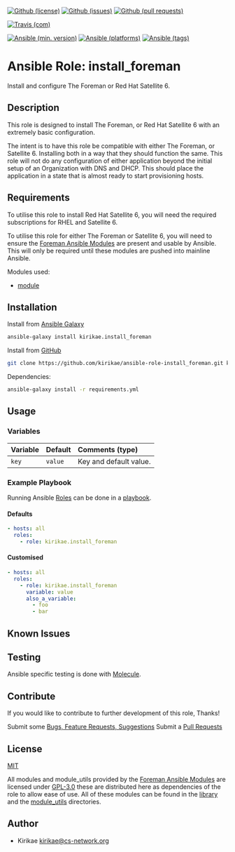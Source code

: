 <!-- GitHub Shields -->
[![Github (license)](https://img.shields.io/github/license/kirikae/ansible-role-install_foreman.svg)](https://github.com/kirikae/ansible-role-install_foreman/blob/master/LICENSE)
[![Github (issues)](https://img.shields.io/github/issues/kirikae/ansible-role-install_foreman.svg)](https://github.com/kirikae/ansible-role-install_foreman/issues)
[![Github (pull requests)](https://img.shields.io/github/issues-pr/kirikae/ansible-role-install_foreman.svg)](https://github.com/kirikae/ansible-role-install_foreman/pulls)
<!-- Travis CI Shields -->
[![Travis (com)](https://img.shields.io/travis/com/kirikae/ansible-role-install_foreman.svg)](https://travis-ci.com/kirikae/ansible-role-install_foreman)
<!-- Ansible Shields -->
[![Ansible (min. version)](https://img.shields.io/badge/dynamic/yaml.svg?label=Min.%20Ansible%20Version&url=https%3A%2F%2Fraw.githubusercontent.com%2Fkirikae%2Fansible-role-install_foreman%2Fmaster%2Fmeta%2Fmain.yml&query=%24.galaxy_info.min_ansible_version&colorB=black)](https://galaxy.ansible.com/while_true_do/install_foreman)
[![Ansible (platforms)](https://img.shields.io/badge/dynamic/yaml.svg?label=Supported%20OS&url=https%3A%2F%2Fraw.githubusercontent.com%2Fkirikae%2Fansible-role-install_foreman%2Fmaster%2Fmeta%2Fmain.yml&query=galaxy_info.platforms%5B*%5D.name&colorB=black)](https://galaxy.ansible.com/while_true_do/install_foreman)
[![Ansible (tags)](https://img.shields.io/badge/dynamic/yaml.svg?label=Galaxy%20Tags&url=https%3A%2F%2Fraw.githubusercontent.com%2Fkirikae%2Fansible-role-install_foreman%2Fmaster%2Fmeta%2Fmain.yml&query=%24.galaxy_info.galaxy_tags%5B*%5D&colorB=black)](https://galaxy.ansible.com/while_true_do/install_foreman)

# Ansible Role: install_foreman

Install and configure The Foreman or Red Hat Satellite 6.

## Description

This role is designed to install The Foreman, or Red Hat Satellite 6 with an extremely basic configuration.

The intent is to have this role be compatible with either The Foreman, or Satellite 6. Installing both in a way that they should function the same. This role will not do any configuration of either application beyond the initial setup of an Organization with DNS and DHCP. This should place the application in a state that is almost ready to start provisioning hosts.

## Requirements

To utilise this role to install Red Hat Satellite 6, you will need the required subscriptions for RHEL and Satellite 6.

To utilise this role for either The Foreman or Satellite 6, you will need to ensure the [Foreman Ansible Modules](https://github.com/theforeman/foreman-ansible-modules) are present and usable by Ansible. This will only be required until these modules are pushed into mainline Ansible.

Modules used:

* [module](link)

## Installation

<!-- TODO: Installation process to use this repository -->

Install from [Ansible Galaxy](https://galaxy.ansible.com/kirikae/install_foreman)
```bash
ansible-galaxy install kirikae.install_foreman
```

Install from [GitHub](https://github.com/kirikae/ansible-role-install_foreman)
```bash
git clone https://github.com/kirikae/ansible-role-install_foreman.git kirikae.install_foreman
```

Dependencies:
```bash
ansible-galaxy install -r requirements.yml
```

## Usage

<!-- TODO: How to use this repository -->

### Variables

| Variable      | Default     | Comments (type)         |
| :---          | :---        | :---                    |
| `key`         | `value`     | Key and default value.  |

### Example Playbook

Running Ansible [Roles](https://docs.ansible.com/ansible/latest/user_guide/playbooks_reuse_roles.html) can be done in a [playbook](https://docs.ansible.com/ansible/latest/user_guide/playbooks_intro.html).

#### Defaults

```yaml
- hosts: all
  roles:
    - role: kirikae.install_foreman
```

#### Customised

```yaml
- hosts: all
  roles:
    - role: kirikae.install_foreman
      variable: value
      also_a_variable:
        - foo
        - bar
```

## Known Issues

<!-- TODO: List any known issues -->

## Testing

Ansible specific testing is done with [Molecule](https://molecule.readthedocs.io/en/stable/).

## Contribute

If you would like to contribute to further development of this role, Thanks!

Submit some [Bugs, Feature Requests, Suggestions](https://github.com/kirikae/ansible-role-install_foreman/issues)
Submit a [Pull Requests](https://github.com/kirikae/ansible-role-install_foreman/pulls)

## License

[MIT](https://spdx.org/licenses/MIT.html)

All modules and module_utils provided by the [Foreman Ansible Modules](https://github.com/theforeman/foreman-ansible-modules) are licensed under [GPL-3.0](http://www.gnu.org/licenses/) these are distributed here as dependencies of the role to allow ease of use. All of these modules can be found in the [library](./library) and the [module_utils](./module_utils) directories.

## Author

* Kirikae <kirikae@cs-network.org>
